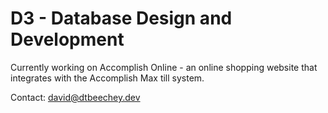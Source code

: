 # D3 - Database Design and Development
Currently working on Accomplish Online - an online shopping website that integrates with the Accomplish Max till system.

Contact: david@dtbeechey.dev
